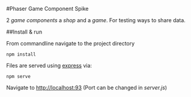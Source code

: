 #Phaser Game Component Spike

2 *game components* a *shop* and a *game*.
For testing ways to share data.

##Install & run

From commandline navigate to the project directory

```
npm install
```

Files are served using [express](https://expressjs.com/) via:

```
npm serve
```

Navigate to [http://localhost:93](http://localhost:93) (Port can be changed in *server.js*)